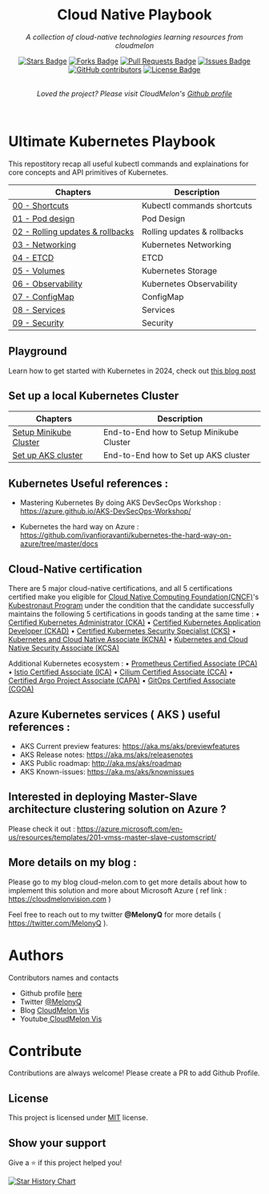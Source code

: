 <h1 align="center">Cloud Native Playbook</h1>
<p align="center"><i>A collection of cloud-native technologies learning resources from cloudmelon</i></p>
<div align="center">
  <a href="https://github.com/cloudmelon/Cloud-Native-Playbook/stargazers"><img src="https://img.shields.io/github/stars/cloudmelon/Cloud-Native-Playbook" alt="Stars Badge"/></a>
<a href="https://github.com/cloudmelon/Cloud-Native-Playbook/network/members"><img src="https://img.shields.io/github/forks/cloudmelon/Cloud-Native-Playbook" alt="Forks Badge"/></a>
<a href="https://github.com/cloudmelon/Cloud-Native-Playbook/pulls"><img src="https://img.shields.io/github/issues-pr/cloudmelon/Cloud-Native-Playbook" alt="Pull Requests Badge"/></a>
<a href="https://github.com/cloudmelon/Cloud-Native-Playbook/issues"><img src="https://img.shields.io/github/issues/cloudmelon/Cloud-Native-Playbook" alt="Issues Badge"/></a>
<a href="https://github.com/cloudmelon/Cloud-Native-Playbook/graphs/contributors"><img alt="GitHub contributors" src="https://img.shields.io/github/contributors/cloudmelon/Cloud-Native-Playbook?color=2b9348"></a>
<a href="https://github.com/cloudmelon/Cloud-Native-Playbook/blob/main/LICENSE"><img src="https://img.shields.io/github/license/cloudmelon/Cloud-Native-Playbook?color=2b9348" alt="License Badge"/></a>
</div>
<br>
<p align="center"><i>Loved the project? Please visit CloudMelon's <a href="https://github.com/cloudmelon">Github profile</a></i></p>
<br>


# Ultimate Kubernetes Playbook

This repostitory recap all useful kubectl commands and explainations for core concepts and API primitives of Kubernetes. 

| Chapters | Description |
| --- | --- |
| [00 - Shortcuts](https://github.com/cloudmelon/Cloud-Native-Playbook/blob/master/00%20-%20Shortcuts.md)| Kubectl commands shortcuts|
| [01 - Pod design](https://github.com/cloudmelon/Cloud-Native-Playbook/blob/master/01%20-%20Pod%20design.md) | Pod Design |
| [02 - Rolling updates & rollbacks](https://github.com/cloudmelon/Cloud-Native-Playbook/blob/master/02%20-%20Rolling%20updates%20and%20rollbacks.md) | Rolling updates & rollbacks |
| [03 - Networking](https://github.com/cloudmelon/Cloud-Native-Playbook/blob/master/03%20-%20Networking.md) | Kubernetes Networking |
| [04 - ETCD](https://github.com/cloudmelon/Cloud-Native-Playbook/blob/master/05%20-%20Volumes.md) | ETCD |
| [05 - Volumes](https://github.com/cloudmelon/Cloud-Native-Playbook/blob/master/05%20-%20Volumes.md) | Kubernetes Storage |
| [06 - Observability](https://github.com/cloudmelon/Cloud-Native-Playbook/blob/master/06%20-%20Observability.md) | Kubernetes Observability |
| [07 - ConfigMap](https://github.com/cloudmelon/Cloud-Native-Playbook/blob/master/07%20-%20ConfigMap.md) | ConfigMap |
| [08 - Services](https://github.com/cloudmelon/Cloud-Native-Playbook/blob/master/08%20-%20Services.md) | Services |
| [09 - Security](https://github.com/cloudmelon/Cloud-Native-Playbook/blob/master/09%20-%20Security.md) | Security |

## Playground 

Learn how to get started with Kubernetes in 2024, check out [this blog post](https://cloudmelonvision.com/if-i-were-about-to-get-started-on-kubernetes-in-2024/)

## Set up a local Kubernetes Cluster
| Chapters | Description |
| --- | --- |
| [Setup Minikube Cluster](https://github.com/cloudmelon/Cloud-Native-Playbook/blob/master/platform-ops/Set%20up%20Minikube%20Cluster.md)| End-to-End how to Setup Minikube Cluster|
| [Set up AKS cluster](https://github.com/cloudmelon/Cloud-Native-Playbook/blob/master/platform-ops/azure-kubernetes-service/Set%20up%20AKS%20Cluster.md) | End-to-End how to Set up AKS cluster |


## Kubernetes Useful references : 
  
- Mastering Kubernetes By doing AKS DevSecOps Workshop : 
  https://azure.github.io/AKS-DevSecOps-Workshop/

- Kubernetes the hard way on Azure : 
  https://github.com/ivanfioravanti/kubernetes-the-hard-way-on-azure/tree/master/docs


## Cloud-Native certification

There are 5 major cloud-native certifications, and all 5 certifications certified make you eligible for [Cloud Native Computing Foundation(CNCF)](https://www.cncf.io/)'s [Kubestronaut Program](https://www.cncf.io/training/kubestronaut/) under the condition that the candidate successfully maintains the following 5 certifications in goods tanding at the same time : 
•	[Certified Kubernetes Administrator (CKA)](https://www.cncf.io/training/certification/cka/)
•	[Certified Kubernetes Application Developer (CKAD)](https://www.cncf.io/training/certification/ckad/)
•	[Certified Kubernetes Security Specialist (CKS)](https://www.cncf.io/training/certification/cks/)
•	[Kubernetes and Cloud Native Associate (KCNA)](https://www.cncf.io/training/certification/kcna/)
•	[Kubernetes and Cloud Native Security Associate (KCSA)](https://www.cncf.io/training/certification/kcsa/)

Additional Kubernetes ecosystem : 
•	[Prometheus Certified Associate (PCA)](https://www.cncf.io/training/certification/pca/)
•	[Istio Certified Associate (ICA)](https://www.cncf.io/training/certification/ica/)
•	[Cilium Certified Associate (CCA)](https://www.cncf.io/training/certification/cca/)
•	[Certified Argo Project Associate (CAPA)](https://www.cncf.io/training/certification/capa/)
•	[GitOps Certified Associate (CGOA)](https://www.cncf.io/training/certification/cgoa/)


## Azure Kubernetes services ( AKS ) useful references : 

- AKS Current preview features: https://aka.ms/aks/previewfeatures
- AKS Release notes: https://aka.ms/aks/releasenotes
- AKS Public roadmap: http://aka.ms/aks/roadmap
- AKS Known-issues: https://aka.ms/aks/knownissues

## Interested in deploying Master-Slave architecture clustering solution on Azure ?

Please check it out : 
https://azure.microsoft.com/en-us/resources/templates/201-vmss-master-slave-customscript/

## More details on my blog : 

Please go to my blog cloud-melon.com to get more details about how to implement this solution and more about Microsoft Azure ( ref link : https://cloudmelonvision.com )

Feel free to reach out to my twitter **@MelonyQ** for more details ( https://twitter.com/MelonyQ ). 

# Authors

Contributors names and contacts

- Github profile [here](https://github.com/cloudmelon)
- Twitter [@MelonyQ](https://twitter.com/melonyq)
- Blog [CloudMelon Vis](https://cloudmelonvision.com)
- Youtube[ CloudMelon Vis](https://www.youtube.com/@CloudMelonVis?sub_confirmation=1)

# Contribute

Contributions are always welcome! Please create a PR to add Github Profile.

## License

This project is licensed under [MIT](https://opensource.org/licenses/MIT) license.

## Show your support

Give a ⭐️ if this project helped you!

[![Star History Chart](https://api.star-history.com/svg?repos=cloudmelon/Cloud-Native-Playbook&type=Date)](https://star-history.com/#cloudmelon/Cloud-Native-Playbook&Date)